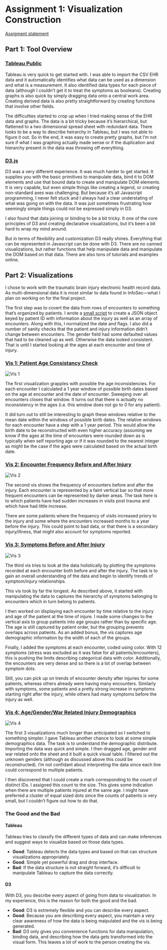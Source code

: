 # Assignment 1: Visualization Construction

[Assigment statement](https://sites.google.com/a/umbc.edu/datavisualization/assignments/asgn1) 

## Part 1: Tool Overview

### [Tableau Public](https://public.tableau.com/s/)

Tableau is very quick to get started with. I was able to import the CSV EHR
data and it automatically identifies what data can be used as a dimension and
what is a measurement. It also identified data types for each piece of data
(although I couldn’t get it to treat the symptoms as booleans).  Creating
graphs is also quick by simply dragging data onto a central work area.
Creating derived data is also pretty straightforward by creating functions that
involve other fields. 

The difficulties started to crop up when I tried making sense of the EHR data
and graphs. The data is a bit tricky because it’s hierarchical, but flattened
to a two dimensional spread sheet with redundant data. There looks to be a way
to describe heirarchy in Tableau, but I was not able to figure it out. So in the
end, it was easy to create pretty graphs, but I’m not sure if what I was graphing
actually made sense or if the duplication and hierarchy present in the data was
throwing off everything.

### [D3.js](https://d3js.org/)

D3 was a very different experience. It was much harder to get started. It supplies
you with the basic primitives to manipulate data, bind it to DOM elements and use
that bound data to create and manipulate DOM elements. It is very capable, but
even simple things like creating a legend, or creating non-standard axes was
challenging. But because it’s all Javascript programming, I never felt stuck and I
always had a clear understating of what was going on with the data. It was
just sometimes frustrating how seemingly simple things could not be
expressed simply in D3.

I also found that data joining or binding to be a bit tricky. It one of the core
principles of D3 and creating declarative visualizations, but it’s been a bit hard
to wrap my mind around.

But in terms of flexibility and customization D3 really shines. Everything that
can be represented in Javascript can be done with D3. There are no canned visualizations,
but rather functions that help manipulate data and manipulate the DOM based on that
data. There are also tons of tutorials and examples online.

## Part 2: Visualizations

I chose to work with the traumatic brain injury electronic health record data.
As multi-dimensional data it is most similar to data found in InfoSec—what I
plan on working on for the final project.

The first step was to covert the data from rows of encounters to something
that’s organized by patients. I wrote a [small script](data/to-json) to create
a JSON object keyed by patient ID with information about the injury as well as
an array of encounters. Along with this, I normalized the date and flags. I also
did a number of sanity checks that the patient and injury information didn’t
change between encounters. The gender field had some defaulted values that had
to be cleaned up as well. Otherwise the data looked consistent. That is until
I started looking at the ages at each encounter and time of injury.

### [Vis 1: Patient Age Consistancy Check](https://bl.ocks.org/esturcke/6eaed68fee8879fc58977ad0d9e8083a)

![Vis 1](./vis-1.png)

The first visualization grapples with possible the age inconsistencies. For each
encounter I calculated a 1 year window of possible birth dates based on the age
at encounter and the date of encounter. Sweeping over all encounters closes
that window. It turns out that there is actually no inconsistency in the ages
(i.e. this window does not go to 0 for any patient). 

It did turn out to still be interesting to graph these windows relative to the mean
date within the windows of possible birth dates. The relative windows for each
encounter have a step with a 1 year period. This would allow the birth date to
be reconstructed with even higher accuracy (assuming we know if the ages at the
time of encounters were rounded down as is typically when self reporting age or
if it was rounded to the nearest integer as might be the case if the ages were
calculated based on the actual birth date.

### [Vis 2: Encounter Frequency Before and After Injury](https://bl.ocks.org/esturcke/cb2b6ee34b6e9eb4fc3b21979a031762)

![Vis 2](./vis-2.png)

The second vis shows the frequency of encounters before and after the injury. Each
encounter is represented by a faint vertical bar so that more frequent encounters
can be represented by darker areas. The task here is to which patients have had sudden
increases in visits post trauma and which have had little increase.

There are some patients where the frequency of visits increased priory to the injury
and some where the encounters increased months to a year before the injury. This
could point to bad data, or that there is a secondary injury/illness, that might
also account for symptoms reported.

### [Vis 3: Symptoms Before and After Injury](https://bl.ocks.org/esturcke/65673642c2221dd7f0ef428e13ab782b)

![Vis 3](./vis-3.png)

The third vis tries to look at the data holistically by plotting the symptoms
recorded at each encounter both before and after the injury. The task is to gain
an overall understanding of the data and begin to identify trends of
symptom/injury relationships.

This vis took by far the longest. As described above, it started with
manipulating the data to captures the hierarchy of symptoms belonging to
encounters which in turn belong to patients.

I then worked on displaying each encounter by time relative
to the injury and age of the patient at the time of injure. I made some changes
to the vertical axis to group patients into age groups rather than by specific age.
The age is still captured by patient order, but the grouping prevents overlaps
across patients. As an added bonus, the vis captures age demographic information
by the width of each of the groups.

Finally, I added the symptoms at each encounter, coded using color. With 12
symptoms (stress was excluded as it was false for all patients/encounters), this
is pushing the limits describing categorical data with color. Additionally, the
encounters are very dense and so there is a lot of overlap between symptom
dots.

Still, you can pick up on trends of encounter density after injuries for some
patients, whereas others already were having many encounters. Similarly with
symptoms, some patients and a pretty strong increase in symptoms starting right
after the injury, while others had many symptoms before the injury as well.

### [Vis 4: Age/Gender/War Related Injury Demographics](https://public.tableau.com/views/GenderAgeWarRelatedDemographics/Sheet2?:embed=y&:display_count=yes)

![Vis 4](./vis-4.png)

The first 3 visualizations much longer than anticipated so I switched to something simpler.
I gave Tableau another chance to look at some simple demographics data. The task is to
understand the demographic distribute. Importing the data was quick and simple.
I then dragged age, gender and war related onto the sheet and it built a quick
visual table. I filtered out the unknown genders (although as discussed above
this could be reconstructed). I’m not confidant about interpreting the data since each
line could correspond to multiple patients.

I then discovered that I could create a mark corresponding to the count of distinct IDs.
I assigned this count to the size. This gives some indication when there are multiple
patients injured at the same age. I might have preferred a cluster of equal sized dots since
the counts of patients is very small, but I couldn’t figure out how to do that.

### The Good and the Bad

#### Tableau

Tableau tries to classify the different types of data and can make inferences
and suggest ways to visualize based on those data types.

 - **Good**: Tableau detects the data types and based on that can structure
   visualizations appropriately.
 - **Good**: Simple yet powerful drag and drop interface.
 - **Bad**: If the data structure is not straight forward, it’s difficult to
   manipulate Tableau to capture the data correctly.

#### D3

With D3, you describe every aspect of going from data to visualization. In my
experience, this is the reason for both the good and the bad. 

 - **Good**: D3 is extremely flexible and you can describe every aspect.
 - **Good**: Because you are describing every aspect, you maintain a very clear
   awareness of how the data is being maipulated and the vis is being
   generated.
 - **Bad**: D3 only gives you convenience functions for data manipulation,
   binding data, and describing how the data gets transformed into the visual
   form. This leaves a lot of work to the person creating the vis. 



